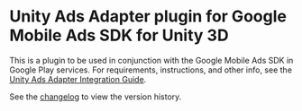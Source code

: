 # Unity Ads Adapter plugin for Google Mobile Ads SDK for Unity 3D

This is a plugin to be used in conjunction with the Google Mobile Ads SDK in
Google Play services. For requirements, instructions, and other info, see the
[Unity Ads Adapter Integration Guide](https://developers.google.com/admob/unity/mediation/unity).

See the [changelog](https://developers.google.com/admob/unity/mediation/unity#unity-ads-unity-mediation-plugin-changelog)
to view the version history.

